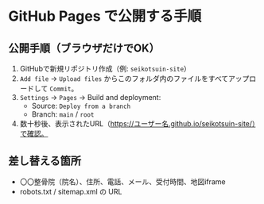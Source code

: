 # GitHub Pages で公開する手順

## 公開手順（ブラウザだけでOK）
1. GitHubで新規リポジトリ作成（例: `seikotsuin-site`）
2. `Add file` → `Upload files` からこのフォルダ内のファイルをすべてアップロードして `Commit`。
3. `Settings` → `Pages` → Build and deployment:
   - Source: `Deploy from a branch`
   - Branch: `main` / `root`
4. 数十秒後、表示されたURL（https://ユーザー名.github.io/seikotsuin-site/）で確認。

## 差し替える箇所
- 〇〇整骨院（院名）、住所、電話、メール、受付時間、地図iframe
- robots.txt / sitemap.xml の URL
